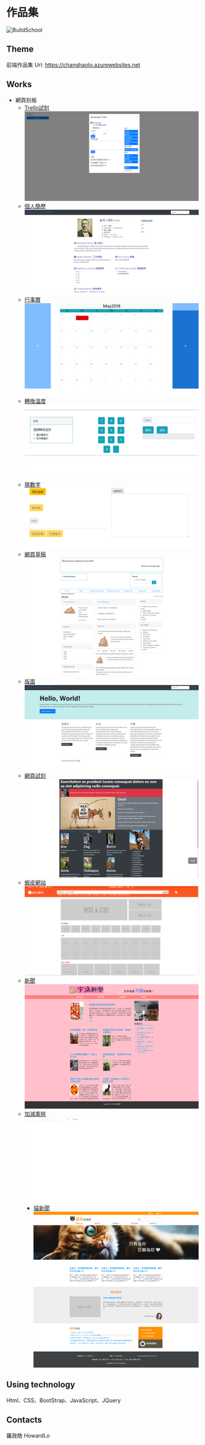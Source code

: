 # 作品集

![BuildSchool](https://upload.wikimedia.org/wikipedia/commons/thumb/f/fd/David_-_Napoleon_crossing_the_Alps_-_Malmaison2.jpg/300px-David_-_Napoleon_crossing_the_Alps_-_Malmaison2.jpg
"BuildSchool 2018")

## Theme
前端作品集 
Url: https://changhaolo.azurewebsites.net
## Works
* 網頁刻板
    * [Trello試刻](https://changhaolo.azurewebsites.net/collection/trello1.html)
    ![Trello](collection/Images/Trello1.PNG)
    * [個人簡歷](https://changhaolo.azurewebsites.net/collection/%E5%80%8B%E4%BA%BA%E7%B0%A1%E4%BB%8B.html)
    ![my](collection/Images/myhtml1.png)
    * [行事曆](https://changhaolo.azurewebsites.net/collection/%E6%9C%88%E6%9B%86.html)
    ![cul](collection/Images/col.png)
    * [轉換溫度](https://changhaolo.azurewebsites.net/collection/%E6%BA%AB%E5%BA%A6.html)
      ![hot](collection/Images/hotcoldchange.png)
    * [猜數字](https://changhaolo.azurewebsites.net/collection/%E7%8C%9C%E6%95%B8%E5%AD%97.html)
    ![guessnumber](collection/Images/hotcoldchange1.png)
    * [網頁草稿](https://changhaolo.azurewebsites.net/collection/%E7%B6%B2%E9%A0%81%E8%8D%89%E7%A8%BF.html)
   ![html1](collection/Images/html1.png)
    * [版面](https://changhaolo.azurewebsites.net/collection/%E7%89%88%E9%9D%A2.html)
    ![html2](collection/Images/html2.png)
    * [網頁試刻](https://changhaolo.azurewebsites.net/collection/%E7%B6%B2%E9%A0%81.html)
    ![html3](collection/Images/donkey1.PNG)
    * [蝦皮網站](https://changhaolo.azurewebsites.net/collection/2018_3_26/Shrimp%20skin.html)
     ![sharp](collection/Images/Shrimpskin.png)
    * [新聞](https://changhaolo.azurewebsites.net/collection/news/news.html)
     ![sharp](collection/Images/news.png)
    * [加減乘除](https://changhaolo.azurewebsites.net/collection/%E5%8A%A0%E6%B8%9B%E4%B9%98%E9%99%A4/jstest.html)
      ![abcd](collection/Images/abcd.png)
       * [貓新聞](https://changhaolo.azurewebsites.net/collection/%E5%8A%A0%E6%B8%9B%E4%B9%98%E9%99%A4/jstest.html)
      ![abcd](collection/Images/cartnew.png)
## Using technology
Html、CSS、BootStrap、JavaScript、JQuery
## Contacts
羅政皓 HowardLo
